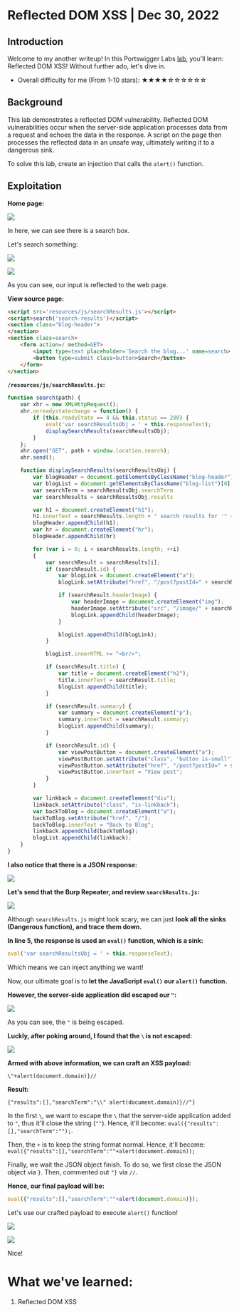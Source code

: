 # Reflected DOM XSS | Dec 30, 2022

## Introduction

Welcome to my another writeup! In this Portswigger Labs [lab](https://portswigger.net/web-security/cross-site-scripting/dom-based/lab-dom-xss-reflected), you'll learn: Reflected DOM XSS! Without further ado, let's dive in.

- Overall difficulty for me (From 1-10 stars): ★★★★☆☆☆☆☆☆

## Background

This lab demonstrates a reflected DOM vulnerability. Reflected DOM vulnerabilities occur when the server-side application processes data from a request and echoes the data in the response. A script on the page then processes the reflected data in an unsafe way, ultimately writing it to a dangerous sink.

To solve this lab, create an injection that calls the `alert()` function.

## Exploitation

**Home page:**

![](https://raw.githubusercontent.com/siunam321/CTF-Writeups/main/Portswigger-Labs/Cross-Site-Scripting/XSS-12/images/Pasted%20image%2020221230060413.png)

In here, we can see there is a search box.

Let's search something:

![](https://raw.githubusercontent.com/siunam321/CTF-Writeups/main/Portswigger-Labs/Cross-Site-Scripting/XSS-12/images/Pasted%20image%2020221230060437.png)

![](https://raw.githubusercontent.com/siunam321/CTF-Writeups/main/Portswigger-Labs/Cross-Site-Scripting/XSS-12/images/Pasted%20image%2020221230060459.png)

As you can see, our input is reflected to the web page.

**View source page:**
```html
<script src='resources/js/searchResults.js'></script>
<script>search('search-results')</script>
<section class="blog-header">
</section>
<section class=search>
    <form action=/ method=GET>
        <input type=text placeholder='Search the blog...' name=search>
        <button type=submit class=button>Search</button>
    </form>
</section>
```

**`/resources/js/searchResults.js`:**
```js
function search(path) {
    var xhr = new XMLHttpRequest();
    xhr.onreadystatechange = function() {
        if (this.readyState == 4 && this.status == 200) {
            eval('var searchResultsObj = ' + this.responseText);
            displaySearchResults(searchResultsObj);
        }
    };
    xhr.open("GET", path + window.location.search);
    xhr.send();

    function displaySearchResults(searchResultsObj) {
        var blogHeader = document.getElementsByClassName("blog-header")[0];
        var blogList = document.getElementsByClassName("blog-list")[0];
        var searchTerm = searchResultsObj.searchTerm
        var searchResults = searchResultsObj.results

        var h1 = document.createElement("h1");
        h1.innerText = searchResults.length + " search results for '" + searchTerm + "'";
        blogHeader.appendChild(h1);
        var hr = document.createElement("hr");
        blogHeader.appendChild(hr)

        for (var i = 0; i < searchResults.length; ++i)
        {
            var searchResult = searchResults[i];
            if (searchResult.id) {
                var blogLink = document.createElement("a");
                blogLink.setAttribute("href", "/post?postId=" + searchResult.id);

                if (searchResult.headerImage) {
                    var headerImage = document.createElement("img");
                    headerImage.setAttribute("src", "/image/" + searchResult.headerImage);
                    blogLink.appendChild(headerImage);
                }

                blogList.appendChild(blogLink);
            }

            blogList.innerHTML += "<br/>";

            if (searchResult.title) {
                var title = document.createElement("h2");
                title.innerText = searchResult.title;
                blogList.appendChild(title);
            }

            if (searchResult.summary) {
                var summary = document.createElement("p");
                summary.innerText = searchResult.summary;
                blogList.appendChild(summary);
            }

            if (searchResult.id) {
                var viewPostButton = document.createElement("a");
                viewPostButton.setAttribute("class", "button is-small");
                viewPostButton.setAttribute("href", "/post?postId=" + searchResult.id);
                viewPostButton.innerText = "View post";
            }
        }

        var linkback = document.createElement("div");
        linkback.setAttribute("class", "is-linkback");
        var backToBlog = document.createElement("a");
        backToBlog.setAttribute("href", "/");
        backToBlog.innerText = "Back to Blog";
        linkback.appendChild(backToBlog);
        blogList.appendChild(linkback);
    }
}
```

**I also notice that there is a JSON response:**

![](https://raw.githubusercontent.com/siunam321/CTF-Writeups/main/Portswigger-Labs/Cross-Site-Scripting/XSS-12/images/Pasted%20image%2020221230063538.png)

**Let's send that the Burp Repeater, and review `searchResults.js`:** 

![](https://raw.githubusercontent.com/siunam321/CTF-Writeups/main/Portswigger-Labs/Cross-Site-Scripting/XSS-12/images/Pasted%20image%2020221230063625.png)

Although `searchResults.js` might look scary, we can just **look all the sinks (Dangerous function), and trace them down.**

**In line 5, the response is used an `eval()` function, which is a sink:**
```js
eval('var searchResultsObj = ' + this.responseText);
```

Which means we can inject anything we want!

Now, our ultimate goal is to **let the JavaScript `eval()` our `alert()` function.**

**However, the server-side application did escaped our `"`:**

![](https://raw.githubusercontent.com/siunam321/CTF-Writeups/main/Portswigger-Labs/Cross-Site-Scripting/XSS-12/images/Pasted%20image%2020221230064324.png)

As you can see, the `"` is being escaped.

**Luckly, after poking around, I found that the `\` is not escaped:**

![](https://raw.githubusercontent.com/siunam321/CTF-Writeups/main/Portswigger-Labs/Cross-Site-Scripting/XSS-12/images/Pasted%20image%2020221230064451.png)

**Armed with above information, we can craft an XSS payload:**
```
\"+alert(document.domain)}//
```

**Result:**
```
{"results":[],"searchTerm":"\\" alert(document.domain)}//"}
```

In the first `\`, we want to escape the `\` that the server-side application added to `"`, thus it'll close the string (`""`). Hence, it'll become: `eval({"results":[],"searchTerm":"");`.

Then, the `+` is to keep the string format normal. Hence, it'll become: `eval({"results":[],"searchTerm":""+alert(document.domain));`

Finally, we wait the JSON object finish. To do so, we first close the JSON object via `}`. Then, commented out `"}` via `//`.

**Hence, our final payload will be:**
```js
eval({"results":[],"searchTerm":""+alert(document.domain)});
```

Let's use our crafted payload to execute `alert()` function!

![](https://raw.githubusercontent.com/siunam321/CTF-Writeups/main/Portswigger-Labs/Cross-Site-Scripting/XSS-12/images/Pasted%20image%2020221230070306.png)

![](https://raw.githubusercontent.com/siunam321/CTF-Writeups/main/Portswigger-Labs/Cross-Site-Scripting/XSS-12/images/Pasted%20image%2020221230070318.png)

Nice!

# What we've learned:

1. Reflected DOM XSS